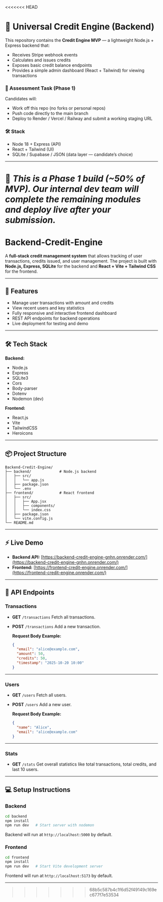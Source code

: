 <<<<<<< HEAD
# 🧠 Universal Credit Engine (Backend)

This repository contains the **Credit Engine MVP** — a lightweight Node.js + Express backend that:
- Receives Stripe webhook events
- Calculates and issues credits
- Exposes basic credit balance endpoints
- Provides a simple admin dashboard (React + Tailwind) for viewing transactions

### 📌 Assessment Task (Phase 1)
Candidates will:
- Work off this repo (no forks or personal repos)
- Push code directly to the main branch
- Deploy to Render / Vercel / Railway and submit a working staging URL

### 🛠 Stack
- Node 18 + Express (API)
- React + Tailwind (UI)
- SQLite / Supabase / JSON (data layer — candidate’s choice)

---

📅 *This is a Phase 1 build (~50% of MVP). Our internal dev team will complete the remaining modules and deploy live after your submission.*
=======
# Backend-Credit-Engine

A **full-stack credit management system** that allows tracking of user transactions, credits issued, and user management. The project is built with **Node.js, Express, SQLite** for the backend and **React + Vite + Tailwind CSS** for the frontend.

---

## 🚀 Features

* Manage user transactions with amount and credits
* View recent users and key statistics
* Fully responsive and interactive frontend dashboard
* REST API endpoints for backend operations
* Live deployment for testing and demo

---

## 🛠 Tech Stack

**Backend:**

* Node.js
* Express
* SQLite3
* Cors
* Body-parser
* Dotenv
* Nodemon (dev)

**Frontend:**

* React.js
* Vite
* TailwindCSS
* Heroicons

---

## 📦 Project Structure

```
Backend-Credit-Engine/
├── backend/             # Node.js backend
│   ├── src/
│   │   └── app.js
│   ├── package.json
│   └── .env
├── frontend/            # React frontend
│   ├── src/
│   │   ├── App.jsx
│   │   ├── components/
│   │   └── index.css
│   ├── package.json
│   └── vite.config.js
└── README.md
```

---

## ⚡ Live Demo

* **Backend API:** [https://backend-credit-engine-gnhn.onrender.com/](https://backend-credit-engine-gnhn.onrender.com/)
* **Frontend:** [https://frontend-credit-engine.onrender.com/](https://frontend-credit-engine.onrender.com/)

---

## 🔗 API Endpoints

### Transactions

* **GET** `/transactions`
  Fetch all transactions.

* **POST** `/transactions`
  Add a new transaction.

  **Request Body Example:**

  ```json
  {
    "email": "alice@example.com",
    "amount": 50,
    "credits": 50,
    "timestamp": "2025-10-20 10:00"
  }
  ```

---

### Users

* **GET** `/users`
  Fetch all users.

* **POST** `/users`
  Add a new user.

  **Request Body Example:**

  ```json
  {
    "name": "Alice",
    "email": "alice@example.com"
  }
  ```

---

### Stats

* **GET** `/stats`
  Get overall statistics like total transactions, total credits, and last 10 users.

---

## 💻 Setup Instructions

### Backend

```bash
cd backend
npm install
npm run dev   # Start server with nodemon
```

Backend will run at `http://localhost:5000` by default.

### Frontend

```bash
cd frontend
npm install
npm run dev   # Start Vite development server
```

Frontend will run at `http://localhost:5173` by default.


---

>>>>>>> 68b5c587b4c1f6d52f49149c169ec677f7e53534

